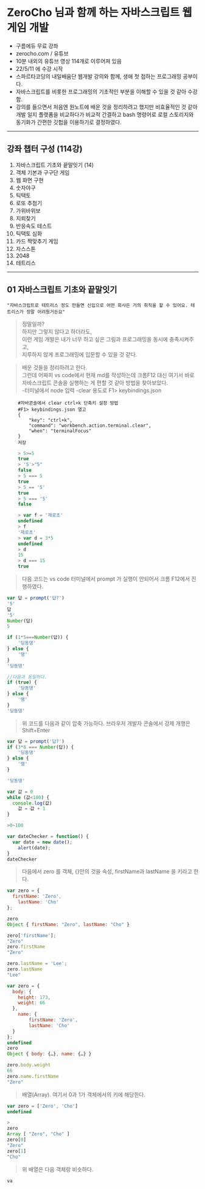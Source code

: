 # ZeroCho 님과 함께 하는 자바스크립트 웹 게임 개발
- 구름에듀 무료 강좌
- zerocho.com / 유튜브
- 10분 내외의 유튜브 영상 114개로 이루어져 있음
- 22/5/11 에 수강 시작
- 스파르타코딩의 내일배움단 웹개발 강의와 함께, 생애 첫 접하는 프로그래밍 공부이다.
- 자바스크립트를 비롯한 프로그래밍의 기초적인 부분을 이해할 수 있을 것 같아 수강함.
- 강의를 들으면서 처음엔 원노트에 배운 것을 정리하려고 했지만 비효율적인 것 같아 개발 일지 플랫폼을 비교하다가 비교적 간결하고 bash 명령어로 로컬 스토리지와 동기화가 간편한 깃헙을 이용하기로 결정하였다.

----------
## 강좌 챕터 구성 (114강)
1. 자바스크립트 기초와 끝말잇기 (14)
2. 객체 기본과 구구단 게임
3. 웹 화면 구현
4. 숫자야구
5. 틱택토
6. 로또 추첨기
7. 가위바위보
8. 지뢰찾기
9. 반응속도 테스트
10. 틱택토 심화
11. 카드 짝맞추기 게임
12. 자스스톤
13. 2048
14. 테트리스

--------


## 01 자바스크립트 기초와 끝말잇기

    "자바스크립트로 테트리스 정도 만들면 신입으로 어떤 회사든 거의 취직을 할 수 있어요. 테트리스가 정말 어려웠거든요"

> 정말일까?  
하지만 그렇지 않다고 하더라도,  
이런 게임 개발은 내가 너무 하고 싶은 그림과 프로그래밍을 동시에 충족시켜주고,  
지루하지 않게 프로그래밍에 입문할 수 있을 것 같다.  

> 배운 것들을 정리하려고 한다.  
그런데 어짜피 vs code에서 현재 md를 작성하는데 크롬F12 대신 여기서 바로 자바스크립트 콘솔을 실행하는 게 편할 것 같아 방법을 찾아보았다.  
-터미널에서 node 입력
-clear 용도로 F1> keybindings.json  

```
    #자바콘솔에서 clear ctrl+k 단축키 설정 방법
    #F1> keybindings.json 열고
    {
        "key": "ctrl+k",
        "command": "workbench.action.terminal.clear",
        "when": "terminalFocus"
    }
    저장
```
```js
    > 5>=5
    true
    > '5'>"5"
    false
    > 5 === 5
    true
    > 5 == '5'
    true
    > 5 === '5'
    false
```
```js
    > var f = '제로초'
    undefined
    > f
    '제로초'
    > var d = 3*5
    undefined
    > d
    15
    > d === 15
    true
```
>다음 코드는 vs code 터미널에서 prompt 가 실행이 안되어서 크롬 F12에서 진행하였다.

```js
var 답 = prompt('답?')
'5'
답
'5'
Number(답)
5

if (1*5===Number(답)) {
    '딩동댕'
} else {
    '땡'
}
'딩동댕'

//다음과 동일하다.
if (true) {
    '딩동댕'
} else {
    '땡'
}
'딩동댕'
```
>위 코드를 다음과 같이 압축 가능하다. 브라우저 개발자 콘솔에서 강제 개행은 Shift+Enter

```js
var 답 = prompt('답?')
if (3*8 === Number(답)) {
    '딩동댕'
} else {
    '땡'
}

'딩동댕'
```
```js
var 값 = 0
while (값<100) {
  console.log(값)
	값 = 값 + 1
}

>0~100
```
```js
var dateChecker = function() {
  var date = new date();
	alert(date);
}
dateChecker
```
>다음에서 zero 를 객체, {}안의 것을 속성, firstName과 lastName 을 키라고 한다.
```js
var zero = {
  firstName: 'Zero',
    lastName: 'Cho'
};

zero
Object { firstName: "Zero", lastName: "Cho" }

zero['firstName'];
"Zero"
zero.firstName
"Zero" 

zero.lastName = 'Lee';
zero.lastName
"Lee"
```
```js
var zero = {
  body: {
    height: 173,
    weight: 66
  },
    name: {
        firstName: 'Zero',
        lastName: 'Cho'
  }
};
undefined
zero
Object { body: {…}, name: {…} }

zero.body.weight
66
zero.name.firstName
"Zero" 
```
>배열(Array). 여기서 0과 1가 객체에서의 키에 해당한다.

```js
var zero = ['Zero', 'Cho']
undefined

>
zero
Array [ "Zero", "Cho" ]
zero[0]
"Zero"
zero[1]
"Cho" 
```
>위 배열은 다음 객체랑 비슷하다.
```js
va
